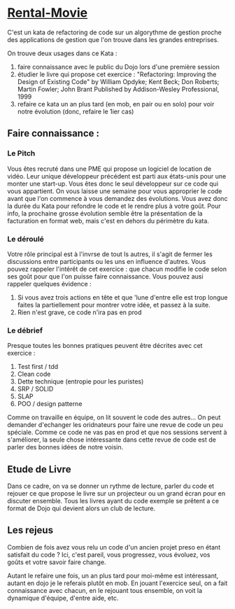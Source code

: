 # [Rental-Movie](https://github.com/coulas/rental-movie/tree/many_thanks_to_authors)

C'est un kata de refactoring de code sur un algorythme de gestion proche des applications de gestion que l'on trouve dans les grandes entreprises.

On trouve deux usages dans ce Kata :

1. faire connaissance avec le public du Dojo lors d'une première session
1. étudier le livre qui propose cet exercice : "Refactoring: Improving the Design of Existing Code" by William Opdyke; Kent Beck; Don Roberts; Martin Fowler; John Brant Published by Addison-Wesley Professional, 1999
1. refaire ce kata un an plus tard (en mob, en pair ou en solo) pour voir notre évolution (donc, refaire le 1ier cas)

## Faire connaissance :

### Le Pitch
Vous êtes recruté dans une PME qui propose un logiciel de location de vidéo.
Leur unique développeur précédent est parti aux états-unis pour une monter une start-up.
Vous êtes donc le seul développeur sur ce code qui vous appartient.
On vous laisse une semaine pour vous approprier le code avant que l'on commence à vous demandez des évolutions.
Vous avez donc la durée du Kata pour refondre le code et le rendre plus à votre goût.
Pour info, la prochaine grosse évolution semble être la présentation de la facturation en format web, mais c'est en dehors du périmètre du kata.

### Le déroulé
Votre rôle principal est à l'invrse de tout ls autres, il s'agit de fermer les discussions entre participants ou les uns en influence d'autres.
Vous pouvez rappeler l'intérêt de cet exercice : que chacun modifie le code selon ses goût pour que l'on puisse faire connaissance.
Vous pouvez ausi rappeler quelques évidence :

1. Si vous avez trois actions en tête et que 'lune d'entre elle est trop longue faites la partiellement pour montrer votre idée, et passez à la suite.
1. Rien n'est grave, ce code n'ira pas en prod

### Le débrief

Presque toutes les bonnes pratiques peuvent être décrites avec cet exercice :

1. Test first / tdd
1. Clean code
1. Dette technique (entropie pour les puristes)
1. SRP / SOLID
1. SLAP
1. POO / design patterne

Comme on travaille en équipe, on lit souvent le code des autres...
On peut demander d'echanger les oridnateurs pour faire une revue de code un peu spéciale.
Comme ce code ne vas pas en prod et que nos sessions servent à s'améliorer, la seule chose intéressante dans cette revue de code est de parler des bonnes idées de notre voisin.

## Etude de Livre

Dans ce cadre, on va se donner un rythme de lecture, parler du code et rejouer ce que propose le livre sur un projecteur ou un grand écran pour en discuter ensemble.
Tous les livres ayant du code exemple se prêtent a ce format de Dojo qui devient alors un club de lecture.

## Les rejeus

Combien de fois avez vous relu un code d'un ancien projet preso en étant satisfait du code ?
Ici, c'est pareil, vous progressez, vous évoluez, vos goûts et votre savoir faire change.

Autant le refaire une fois, un an plus tard pour moi-même est intéressant, autant en dojo je le referais plutôt en mob.
En jouant l'exercice seul, on a fait connaissance avec chacun, en le rejouant tous ensemble, on voit la dynamique d'équipe, d'entre aide, etc.
